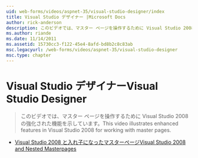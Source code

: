 ```yaml
---
uid: web-forms/videos/aspnet-35/visual-studio-designer/index
title: Visual Studio デザイナー |Microsoft Docs
author: rick-anderson
description: このビデオでは、マスター ページを操作するために Visual Studio 2008 の強化された機能を示しています。
ms.author: riande
ms.date: 11/14/2011
ms.assetid: 15730cc3-f122-45e4-8afd-bd8b2c8c83ab
msc.legacyurl: /web-forms/videos/aspnet-35/visual-studio-designer
msc.type: chapter
---
```

<a name="visual-studio-designer"></a><span data-ttu-id="e8e8a-103">Visual Studio デザイナー</span><span class="sxs-lookup"><span data-stu-id="e8e8a-103">Visual Studio Designer</span></span>
====================
> <span data-ttu-id="e8e8a-104">このビデオでは、マスター ページを操作するために Visual Studio 2008 の強化された機能を示しています。</span><span class="sxs-lookup"><span data-stu-id="e8e8a-104">This video illustrates enhanced features in Visual Studio 2008 for working with master pages.</span></span>


- [<span data-ttu-id="e8e8a-105">Visual Studio 2008 と入れ子になったマスターページ</span><span class="sxs-lookup"><span data-stu-id="e8e8a-105">Visual Studio 2008 and Nested Masterpages</span></span>](visual-studio-2008-and-nested-masterpages.md)
